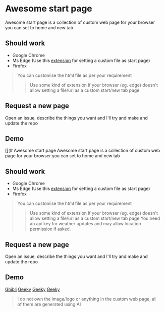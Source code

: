 # Awesome start page
Awesome start page is a collection of custom web page for your browser you can set to home and new tab

## Should work
- Google Chrome
- Ms Edge (Use this [extension](https://microsoftedge.microsoft.com/addons/detail/custom-new-tab-page/ljabenhdllbfiglklhlmoecabdkmkjkp) for setting a custom file as start page)
- Firefox

> You can customise the html file as per your requirement
>> Use some kind of extension if your browser (eg. edge) doesn't allow setting a file/url as a custom start/new tab page

## Request a new page
Open an issue, describe the things you want and I'll try and make and update the repo

## Demo
[](# Awesome start page
Awesome start page is a collection of custom web page for your browser you can set to home and new tab

## Should work
- Google Chrome
- Ms Edge (Use this [extension](https://microsoftedge.microsoft.com/addons/detail/custom-new-tab-page/ljabenhdllbfiglklhlmoecabdkmkjkp) for setting a custom file as start page)
- Firefox

> You can customise the html file as per your requirement
>> Use some kind of extension if your browser (eg. edge) doesn't allow setting a file/url as a custom start/new tab page
>> You need an api key for weather updates and may allow location permission if asked.

## Request a new page
Open an issue, describe the things you want and I'll try and make and update the repo

## Demo
[Ghibli](https://jayantur13.github.io/awesome-start-page/ghibli-my-neighbour-totoro.html
)
[Geeky](https://jayantur13.github.io/awesome-start-page/geeky.html)
[Geeky](https://jayantur13.github.io/awesome-start-page/random-one.html)
[Geeky](https://jayantur13.github.io/awesome-start-page/random-two.html)

> I do not own the image/logo or anything in the custom web page, all of them are generated using AI